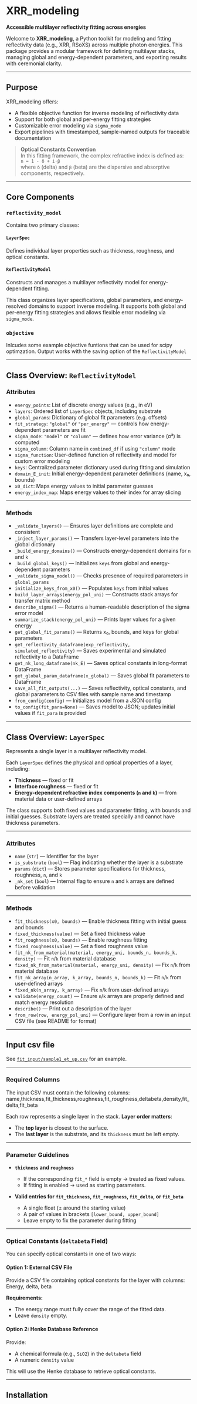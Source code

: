 # XRR_modeling  
**Accessible multilayer reflectivity fitting across energies**

Welcome to **XRR_modeling**, a Python toolkit for modeling and fitting reflectivity data (e.g., XRR, RSoXS) across multiple photon energies. This package provides a modular framework for defining multilayer stacks, managing global and energy-dependent parameters, and exporting results with ceremonial clarity.

---

## Purpose

XRR_modeling offers:

- A flexible objective function for inverse modeling of reflectivity data  
- Support for both global and per-energy fitting strategies  
- Customizable error modeling via `sigma_mode`  
- Export pipelines with timestamped, sample-named outputs for traceable documentation

>  **Optical Constants Convention**  
> In this fitting framework, the complex refractive index is defined as:  
> `n = 1 - δ + i·β`  
> where `δ` (delta) and `β` (beta) are the dispersive and absorptive components, respectively.  

---

## Core Components

### `reflectivity_model`

Contains two primary classes:

#### `LayerSpec`
Defines individual layer properties such as thickness, roughness, and optical constants.

#### `ReflectivityModel`
Constructs and manages a multilayer reflectivity model for energy-dependent fitting.

This class organizes layer specifications, global parameters, and energy-resolved domains to support inverse modeling. It supports both global and per-energy fitting strategies and allows flexible error modeling via `sigma_mode`.

### `objective`
Inlcudes some example objective funtions that can be used for scipy optimzation. Output works with the saving option of the `ReflectivityModel`

---

## Class Overview: `ReflectivityModel`

### Attributes

- `energy_points`: List of discrete energy values (e.g., in eV)  
- `layers`: Ordered list of `LayerSpec` objects, including substrate  
- `global_params`: Dictionary of global fit parameters (e.g. offsets)  
- `fit_strategy`: `"global"` or `"per_energy"` — controls how energy-dependent parameters are fit  
- `sigma_mode`: `"model"` or `"column"` — defines how error variance (σ²) is computed  
- `sigma_column`: Column name in `combined_df` if using `"column"` mode  
- `sigma_function`: User-defined function of reflectivity and model for custom error modeling  
- `keys`: Centralized parameter dictionary used during fitting and simulation  
- `domain_E_init`: Initial energy-dependent parameter definitions (name, x₀, bounds)  
- `x0_dict`: Maps energy values to initial parameter guesses  
- `energy_index_map`: Maps energy values to their index for array slicing

---

### Methods

- `_validate_layers()` — Ensures layer definitions are complete and consistent  
- `_inject_layer_params()` — Transfers layer-level parameters into the global dictionary  
- `_build_energy_domains()` — Constructs energy-dependent domains for `n` and `k`  
- `_build_global_keys()` — Initializes `keys` from global and energy-dependent parameters  
- `_validate_sigma_model()` — Checks presence of required parameters in `global_params`  
- `initialize_keys_from_x0()` — Populates `keys` from initial values  
- `build_layer_arrays(energy_pol_uni)` — Constructs stack arrays for transfer matrix method  
- `describe_sigma()` — Returns a human-readable description of the sigma error model  
- `summarize_stack(energy_pol_uni)` — Prints layer values for a given energy  
- `get_global_fit_params()` — Returns x₀, bounds, and keys for global parameters  
- `get_reflectivity_dataframe(exp_reflectivity, simulated_reflectivity)` — Saves experimental and simulated reflectivity to a DataFrame  
- `get_nk_long_dataframe(nk_E)` — Saves optical constants in long-format DataFrame  
- `get_global_param_dataframe(x_global)` — Saves global fit parameters to DataFrame  
- `save_all_fit_outputs(...)` — Saves reflectivity, optical constants, and global parameters to CSV files with sample name and timestamp  
- `from_config(config)` — Initializes model from a JSON config  
- `to_config(fit_para=None)` — Saves model to JSON; updates initial values if `fit_para` is provided

---

## Class Overview: `LayerSpec`

Represents a single layer in a multilayer reflectivity model.

Each `LayerSpec` defines the physical and optical properties of a layer, including:

- **Thickness** — fixed or fit  
- **Interface roughness** — fixed or fit  
- **Energy-dependent refractive index components (`n` and `k`)** — from material data or user-defined arrays

The class supports both fixed values and parameter fitting, with bounds and initial guesses. Substrate layers are treated specially and cannot have thickness parameters.

---

### Attributes

- `name` (`str`) — Identifier for the layer  
- `is_substrate` (`bool`) — Flag indicating whether the layer is a substrate  
- `params` (`dict`) — Stores parameter specifications for thickness, roughness, `n`, and `k`  
- `_nk_set` (`bool`) — Internal flag to ensure `n` and `k` arrays are defined before validation

---

### Methods

- `fit_thickness(x0, bounds)` — Enable thickness fitting with initial guess and bounds  
- `fixed_thickness(value)` — Set a fixed thickness value  
- `fit_roughness(x0, bounds)` — Enable roughness fitting  
- `fixed_roughness(value)` — Set a fixed roughness value  
- `fit_nk_from_material(material, energy_uni, bounds_n, bounds_k, density)` — Fit `n`/`k` from material database  
- `fixed_nk_from_material(material, energy_uni, density)` — Fix `n`/`k` from material database  
- `fit_nk_array(n_array, k_array, bounds_n, bounds_k)` — Fit `n`/`k` from user-defined arrays  
- `fixed_nk(n_array, k_array)` — Fix `n`/`k` from user-defined arrays  
- `validate(energy_count)` — Ensure `n`/`k` arrays are properly defined and match energy resolution  
- `describe()` — Print out a description of the layer  
- `from_row(row, energy_pol_uni)` — Configure layer from a row in an input CSV file (see README for format)

---

## Input csv file

See [`fit_input/sample1_et_up.csv`](fit_input/sample1_et_up.csv) for an example.

---

### Required Columns

The input CSV must contain the following columns:
name,thickness,fit_thickness,roughness,fit_roughness,deltabeta,density,fit_delta,fit_beta

Each row represents a single layer in the stack. **Layer order matters**:

- The **top layer** is closest to the surface.
- The **last layer** is the substrate, and its `thickness` must be left empty.

---

### Parameter Guidelines

- **`thickness` and `roughness`**  
  - If the corresponding `fit_*` field is empty → treated as fixed values.  
  - If fitting is enabled → used as starting parameters.

- **Valid entries for `fit_thickness`, `fit_roughness`, `fit_delta`, or `fit_beta`**  
  - A single float (± around the starting value)  
  - A pair of values in brackets `[lower_bound, upper_bound]`  
  - Leave empty to fix the parameter during fitting

---

### Optical Constants (`deltabeta` Field)

You can specify optical constants in one of two ways:

#### Option 1: External CSV File

Provide a CSV file containing optical constants for the layer with columns:
Energy, delta, beta

**Requirements:**
- The energy range must fully cover the range of the fitted data.
- Leave `density` empty.

#### Option 2: Henke Database Reference

Provide:
- A chemical formula (e.g., `SiO2`) in the `deltabeta` field  
- A numeric `density` value  

This will use the Henke database to retrieve optical constants.

---


## Installation

